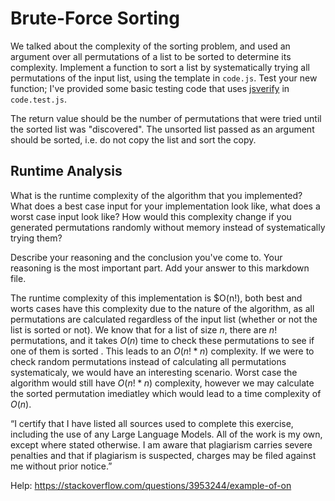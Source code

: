 # Brute-Force Sorting

We talked about the complexity of the sorting problem, and used an argument over
all permutations of a list to be sorted to determine its complexity. Implement
a function to sort a list by systematically trying all permutations of the input
list, using the template in `code.js`. Test your new function; I've provided
some basic testing code that uses [jsverify](https://jsverify.github.io/) in
`code.test.js`.

The return value should be the number of permutations that were tried until the
sorted list was "discovered". The unsorted list passed as an argument should be
sorted, i.e. do not copy the list and sort the copy.

## Runtime Analysis

What is the runtime complexity of the algorithm that you implemented? What does
a best case input for your implementation look like, what does a worst case
input look like? How would this complexity change if you generated permutations
randomly without memory instead of systematically trying them?

Describe your reasoning and the conclusion you've come to. Your reasoning is the
most important part. Add your answer to this markdown file.

The runtime complexity of this implementation is $O(n!), both best and worts cases have this complexity due to the nature of the algorithm, as all permutations are calculated regardless of the input list (whether or not the list is sorted or not). We know that for a list of size $n$, there are $n!$ permutations, and it takes $O(n)$ time to check these permutations to see if one of them is sorted . This leads to an $O(n! * n)$ complexity. If we were to check random permutations instead of calculating all permutations systematicaly, we would have an interesting scenario. Worst case the algorithm would still have $O(n! * n)$ complexity, however we may calculate the sorted permutation imediatley which would lead to a time complexity of $O(n)$.

“I certify that I have listed all sources used to complete this exercise, including the use of any Large Language Models. All of the work is my own, except where stated otherwise. I am aware that plagiarism carries severe penalties and that if plagiarism is suspected, charges may be filed against me without prior notice.”

Help: https://stackoverflow.com/questions/3953244/example-of-on 
